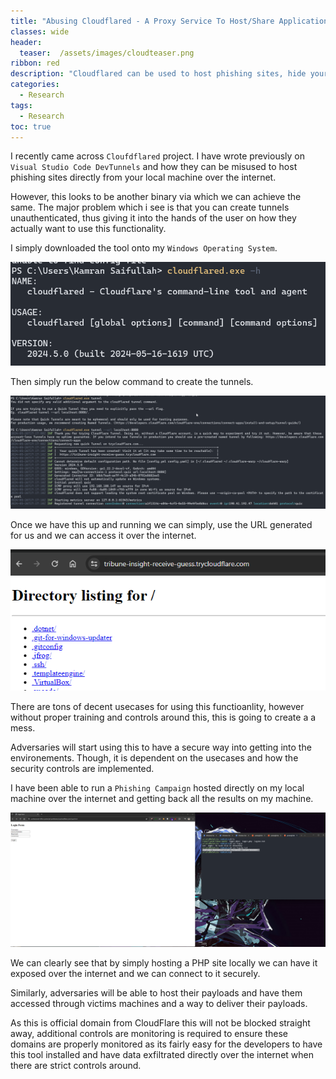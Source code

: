 ```yaml
---
title: "Abusing Cloudflared - A Proxy Service To Host/Share Applications"
classes: wide
header:
  teaser:  /assets/images/cloudteaser.png
ribbon: red
description: "Cloudflared can be used to host phishing sites, hide your maliciouness behind cloudflare owned subdomain and bypass security controls. "
categories:
  - Research
tags:
  - Research
toc: true
---
```


I recently came across `Cloufdflared` project. I have wrote previously on `Visual Studio Code DevTunnels` and how they can be misused to host phishing sites directly from your local machine over the internet. 

However, this looks to be another binary via which we can achieve the same. The major problem which i see is that you can create tunnels unauthenticated, thus giving it into the hands of the user on how they actually want to use this functionality. 

I simply downloaded the tool onto my `Windows Operating System`. 

![](/assets/CloudFlare/1.png)

Then simply run the below command to create the tunnels. 

![](/assets/CloudFlare/2.png)

Once we have this up and running we can simply, use the URL generated for us and we can access it over the internet. 

![](/assets/CloudFlare/3.png)

There are tons of decent usecases for using this functioanlity, however without proper training and controls around this, this is going to create a a mess. 

Adversaries will start using this to have a secure way into getting into the environements. Though, it is dependent on the usecases and how the security controls are implemented. 

I have been able to run a `Phishing Campaign` hosted directly on my local machine over the internet and getting back all the results on my machine. 

![](/assets/CloudFlare/4.png)

We can clearly see that by simply hosting a PHP site locally we can have it exposed over the internet and we can connect to it securely. 

Similarly, adversaries will be able to host their payloads and have them accessed through victims machines and a way to deliver their payloads. 

As this is official domain from CloudFlare this will not be blocked straight away, additional controls are monitoring is required to ensure these domains are properly monitored as its fairly easy for the developers to have this tool installed and have data exfiltrated directly over the internet when there are strict controls around. 